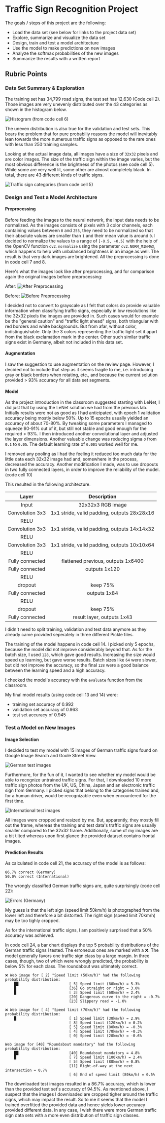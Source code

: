 # Traffic Sign Recognition Project

The goals / steps of this project are the following:
* Load the data set (see below for links to the project data set)
* Explore, summarize and visualize the data set
* Design, train and test a model architecture
* Use the model to make predictions on new images
* Analyze the softmax probabilities of the new images
* Summarize the results with a written report


[//]: # (Image References)

[image1]: ./output_12_0.png "uneven traffic sign type distribution"
[image2]: ./output_10_0.png "traffic sign sample from each category"
[image3]: ./output_19_0.png "preprocessed traffic sign sample from each category"
[image4]: ./output_31_0.png "new test images (Germany)"
[image5]: ./output_32_0.png "new test images (International)"
[image6]: ./output_39_1.png "Errors (Germany)"



## Rubric Points

### Data Set Summary & Exploration

The training set has 34,799 road signs, the test set has 12,630 (Code cell 2).
Those images are very unevenly distributed over the 43 categories as shown in the histogram below.

![Histogram (from code cell 6)][image1]

The uneven distribution is also true for the validation and test sets. This bears the problem that for pure probabiliy reasons the model will inevitably lean towards the more numerous traffic signs as opposed to the rare ones with less than 250 training samples.

Looking at the actual image data, all images have a size of `32`x`32` pixels and are color images. The size of the traffic sign within the image varies, but the most obvious difference is the brightness of the photos (see code cell 5). While some are very well lit, some other are almost completely black. In total, there are 43 different kinds of traffic signs.

![Traffic sign categories (from code cell 5)][image2]

### Design and Test a Model Architecture

#### Preprocessing

Before feeding the images to the neural network, the input data needs to be normalized. As the images consists of pixels with 3 color channels, each containing values between `0` and `255`, they need to be normalized so that their absolute values are smaller than `1` and their mean value is around `0`. I decided to normalize the values to a range of `[-0.5, +0.5]` with the help of the OpenCV function `cv2.normalize` using the parameter `cv2.NORM_MINMAX`, which happens to help with unbalanced brightness in an image as well. The result is that very dark images are brightened. All the preprocessing is done in code cell 7 and 8.

Here's what the images look like after preprocessing, and for comparison again the original images before preprocessing:

After:
![After Preprocessing][image3]

Before:
![Before Preprocessing][image2]

I decided not to convert to grayscale as I felt that colors do provide valuable information when classifying traffic signs, especially in low resolutions like the 32x32 pixels the images are provided in. Such cases would for example be the "general caution" and "traffic light ahead" signs, both triangular with red borders and white backgrounds. But from afar, without color, indistinguishable. Only the 3 colors representing the traffic light set it apart from the black exclamation mark in the center. Other such similar traffic signs exist in Germany, albeit not included in this data set.

#### Augmentation

I saw the suggestion to use augmentation on the review page. However, I decided not to include that step as it seems fragile to me, i.e. introducing gray or black borders when rotating, etc., and because the current solution provided > 93% accuracy for all data set segments.

#### Model

As the project introduction in the classroom suggested starting with LeNet, I did just that by using the LeNet solution we had from the previous lab. Initially results were not as good as I had anticipated, with epoch 1 validation accuracy being mostly below 50%. Up to 15 epochs usually yielded an accuracy of about 70-80%. By tweaking some parameters I managed to squeeze 90-91% out of it, but still not stable and good enough for the required > 93%. I then introduced another convolutional layer and adjusted the layer dimensions. Another valuable change was reducing sigma `σ` from `0.1` to `0.05`. The default learning rate of `0.001` worked well for me.

I removed any pooling as I had the feeling it reduced too much data for the little data each 32x32 image had and, somewhere in the process, decreased the accuracy. Another modification I made, was to use dropouts in two fully connected layers, in order to improve the reliability of the model. (code cell 10)

This resulted in the following architecture.

| Layer         	      	|     Description	                         					| 
|:---------------------:|:---------------------------------------------:| 
| Input         	      	| 32x32x3 RGB image                      							| 
| Convolution 3x3      	| 1x1 stride, valid padding, outputs 28x28x16	  |
| RELU			             		|												                                   |
| Convolution 3x3	      | 1x1 stride, valid padding, outputs 14x14x32			|
| RELU			             		|												                                   |
| Convolution 3x3	      | 1x1 stride, valid padding, outputs 10x10x64			|
| RELU			             		|												                                   |
| Fully connected		     | flattened previous, outputs 1x6400   									|
| Fully connected		     | outputs 1x120    								                    	|
| RELU			             		|												                                   |
| dropout             		|	keep 75%			                                   |
| Fully connected		     | outputs 1x84     								                    	|
| RELU			             		|												                                   |
| dropout             		|	keep 75%			                                   |
| Fully connected		     | result layer, outputs 1x43     								       |


I didn't need to split training, validation and test data anymore as they already came provided seperately in three different Pickle files.

The training of the model happens in code cell 14. I picked only 5 epochs, because the model did not improve considerably beyond that. As for the batch size, I used `128`, which gave good results. Increasing the size would speed up learning, but gave worse results. Batch sizes like `64` were slower, but did not improve the accuracy, so the final `128` were a good balance between the learning speed and a high accuracy.

I checked the model's accuracy with the `evaluate` function from the classroom.

My final model results (using code cell 13 and 14) were:
* training set accuracy of 0.992
* validation set accuracy of 0.963
* test set accuracy of 0.945

### Test a Model on New Images

#### Image Selection

I decided to test my model with 15 images of German traffic signs found on Google Image Search and Goole Street View. 

![German test images][image4]

Furthermore, for the fun of it, I wanted to see whether my model would be able to recognize untrained traffic signs. For that, I downloaded 10 more traffic sign photos from the UK, US, China, Japan and an electronic traffic sign from Germany. I picked signs that belong to the categories trained and, for a human driver, would be recognizable even when encountered for the first time.

![International test images][image5]

All images were cropped and resized by me. But, apparently, they mostly fill out the frame, whereas the training and test data's traffic signs are usually smaller compared to the 32x32 frame. Additionally, some of my images are a bit tilted whereas upon first glance the provided dataset contains frontal images.

#### Prediction Results

As calculated in code cell 21, the accuracy of the model is as follows:

```
86.7% correct (Germany)
50.0% correct (International)
```

The wrongly classified German traffic signs are, quite surprisingly (code cell 22):

![Errors (Germany)][image6]

My guess is that the left sign (speed limit 50km/h) is photographed from the lower left and therefore a bit distorted. The right sign (speed limit 70km/h) may be too tighly cropped.

As for the international traffic signs, I am positively surprised that a 50% accuracy was achieved.

In code cell 24, a bar chart displays the top 5 probability distributions of the German traffic signs I tested. The erroneous ones are marked with a ❌. The model generally favors one traffic sign class by a large margin. In three cases, though, two of which were wrongly predicted, the probability is below 5% for each class. The roundabout was ultimately correct.

```
❌ Web image for [ 2] "Speed limit (50km/h)" had the following probability distribution:
	██                       [ 5] Speed limit (80km/h) = 5.3%
	█                        [36] Go straight or right = 3.0%
	█                        [ 3] Speed limit (60km/h) = 2.4%
	                         [20] Dangerous curve to the right = -0.7%
	                         [23] Slippery road = -1.0%

❌ Web image for [ 4] "Speed limit (70km/h)" had the following probability distribution:
	█                        [ 1] Speed limit (30km/h) = 2.9%
	                         [ 8] Speed limit (120km/h) = 0.2%
	                         [ 5] Speed limit (80km/h) = -0.3%
	                         [ 4] Speed limit (70km/h) = -0.3%
	                         [ 0] Speed limit (20km/h) = -0.6%

Web image for [40] "Roundabout mandatory" had the following probability distribution:
	██                       [40] Roundabout mandatory = 4.8%
	█                        [ 7] Speed limit (100km/h) = 2.4%
	                         [ 5] Speed limit (80km/h) = 0.8%
	                         [11] Right-of-way at the next intersection = 0.7%
	                         [ 6] End of speed limit (80km/h) = 0.5%
```

The downloaded test images resulted in a 86.7% accuracy, which is lower than the provided test set's accuracy of 94.5%. As mentioned above, I suspect that the images I downloaded are cropped tigher around the traffic signs, which may impact the result. So to me it seems that the model I trained overfitted the provided data and hence yields lower accuracy provided different data. In any case, I wish there were more German traffic sign data sets with a more even distribution of traffic sign classes.
